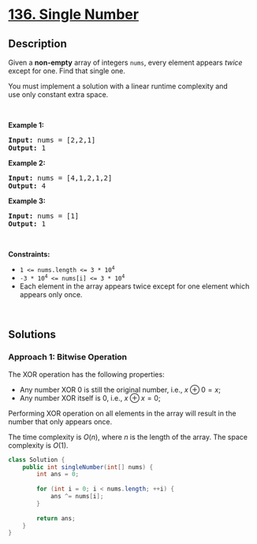 # [136. Single Number](https://leetcode.com/problems/single-number)

## Description

<p>Given a <strong>non-empty</strong>&nbsp;array of integers <code>nums</code>, every element appears <em>twice</em> except for one. Find that single one.</p>

<p>You must&nbsp;implement a solution with a linear runtime complexity and use&nbsp;only constant&nbsp;extra space.</p>
<p>&nbsp;</p>

<p><strong class="example">Example 1:</strong></p>
<pre>
<strong>Input:</strong> nums = [2,2,1]
<strong>Output:</strong> 1
</pre>

<p><strong class="example">Example 2:</strong></p>
<pre>
<strong>Input:</strong> nums = [4,1,2,1,2]
<strong>Output:</strong> 4
</pre>

<p><strong class="example">Example 3:</strong></p>
<pre>
<strong>Input:</strong> nums = [1]
<strong>Output:</strong> 1
</pre>
<p>&nbsp;</p>

<p><strong>Constraints:</strong></p>
<ul>
    <li><code>1 &lt;= nums.length &lt;= 3 * 10<sup>4</sup></code></li>
    <li><code>-3 * 10<sup>4</sup> &lt;= nums[i] &lt;= 3 * 10<sup>4</sup></code></li>
    <li>Each element in the array appears twice except for one element which appears only once.</li>
</ul>
<p>&nbsp;</p>

## Solutions

### **Approach 1: Bitwise Operation**

The XOR operation has the following properties:

-   Any number XOR 0 is still the original number, i.e., $x \oplus 0 = x$;
-   Any number XOR itself is 0, i.e., $x \oplus x = 0$;

Performing XOR operation on all elements in the array will result in the number that only appears once.

The time complexity is $O(n)$, where $n$ is the length of the array. The space complexity is $O(1)$.

```java
class Solution {
    public int singleNumber(int[] nums) {
        int ans = 0;
        
        for (int i = 0; i < nums.length; ++i) {
            ans ^= nums[i];
        }
        
        return ans;
    }
}
```

<!-- tabs:end -->
